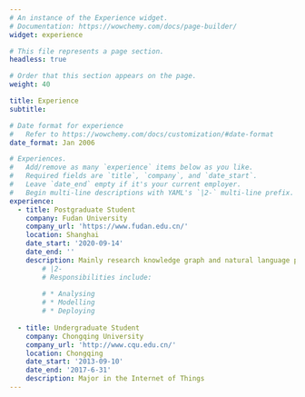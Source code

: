 ```yaml
---
# An instance of the Experience widget.
# Documentation: https://wowchemy.com/docs/page-builder/
widget: experience

# This file represents a page section.
headless: true

# Order that this section appears on the page.
weight: 40

title: Experience
subtitle:

# Date format for experience
#   Refer to https://wowchemy.com/docs/customization/#date-format
date_format: Jan 2006

# Experiences.
#   Add/remove as many `experience` items below as you like.
#   Required fields are `title`, `company`, and `date_start`.
#   Leave `date_end` empty if it's your current employer.
#   Begin multi-line descriptions with YAML's `|2-` multi-line prefix.
experience:
  - title: Postgraduate Student
    company: Fudan University
    company_url: 'https://www.fudan.edu.cn/'
    location: Shanghai
    date_start: '2020-09-14'
    date_end: ''
    description: Mainly research knowledge graph and natural language processing
		# |2-
        # Responsibilities include:
        
        # * Analysing
        # * Modelling
        # * Deploying
        
  - title: Undergraduate Student
    company: Chongqing University
    company_url: 'http://www.cqu.edu.cn/'
    location: Chongqing
    date_start: '2013-09-10'
    date_end: '2017-6-31'
    description: Major in the Internet of Things
---
```

